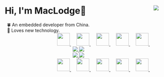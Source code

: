 <div>
  <h1>
    <div class="dd">
      &ensp; Hi, I'm MacLodge👋 
      <img align="right" src="https://profile-counter.glitch.me/EchoHeim/count.svg" />
    </div>
  </h1>
  <font>&emsp;&emsp;🍀 An embedded developer from China.</font>
  <br>
  <font>&emsp;&emsp;🎐 Loves new technology.</font>
  
  <div align="right">
  <a href="https://shilong.js.org/" target="_blank">
    <img src="https://cdn.jsdelivr.net/gh/EchoHeim/Astapb/docs/images/icons8-launchpad.svg" width="40px"/>
  </a>
  &emsp;
  <a href="https://blog.csdn.net/hsl416604093" target="_blank">
    <img src="https://cdn.jsdelivr.net/gh/EchoHeim/Astapb/docs/images/icons8-csdn.svg" width="40px"/>
  </a>
  &emsp;
  <a href= "http://985.so/bx6dg" target="_blank">
    <img src="https://cdn.jsdelivr.net/gh/EchoHeim/Astapb/docs/images/icons8-wechat.svg" width="40px"/>
  </a>
  &emsp;
  <a href="https://www.facebook.com/shilong.native" target="_blank">
    <img src="https://cdn.jsdelivr.net/gh/EchoHeim/Astapb/docs/images/icons8-facebook.svg" width="40px"/>
  </a>
  &emsp;
  <a href="https://twitter.com/Root_HSL" target="_blank">
    <img src="https://cdn.jsdelivr.net/gh/EchoHeim/Astapb/docs/images/icons8-twitter.svg" width="40px"/>
  </a>
  &emsp;&emsp;
</div>
</div>

<div align="center">
  <a href="https://github.com/anuraghazra/github-readme-stats/blob/master/docs/readme_cn.md">
    <img src="https://github-readme-stats.vercel.app/api/top-langs/?username=EchoHeim&layout=compact&hide_border=true&theme=calm&card_width=255"/>
    <img src="https://github-readme-stats.vercel.app/api?username=EchoHeim&show_icons=true&hide_title=false&hide_border=true&hide=stars&theme=calm&line_height=24"/> 
  </a>
</div>

<div align="center">
  <a href="https://github.com/EchoHeim/Astapb">
    <img src="https://github-readme-stats.vercel.app/api/pin/?username=EchoHeim&repo=Astapb&hide_border=true&card_width=0&theme=calm"/>
  </a>
  <a href="https://github.com/EchoHeim/GithubAction">
    <img src="https://github-readme-stats.vercel.app/api/pin/?username=EchoHeim&repo=GithubAction&hide_border=true&card_width=0&theme=calm"/>
  </a>
</div>

<div align="right">
  <a href="https://shilong.js.org/" target="_blank">
    <img src="https://cdn.jsdelivr.net/gh/EchoHeim/Astapb/docs/images/icons8-launchpad.svg" width="40px"/>
  </a>
  &emsp;
  <a href="https://blog.csdn.net/hsl416604093" target="_blank">
    <img src="https://cdn.jsdelivr.net/gh/EchoHeim/Astapb/docs/images/icons8-csdn.svg" width="40px"/>
  </a>
  &emsp;
  <a href= "http://985.so/bx6dg" target="_blank">
    <img src="https://cdn.jsdelivr.net/gh/EchoHeim/Astapb/docs/images/icons8-wechat.svg" width="40px"/>
  </a>
  &emsp;
  <a href="https://www.facebook.com/shilong.native" target="_blank">
    <img src="https://cdn.jsdelivr.net/gh/EchoHeim/Astapb/docs/images/icons8-facebook.svg" width="40px"/>
  </a>
  &emsp;
  <a href="https://twitter.com/Root_HSL" target="_blank">
    <img src="https://cdn.jsdelivr.net/gh/EchoHeim/Astapb/docs/images/icons8-twitter.svg" width="40px"/>
  </a>
  &emsp;&emsp;
</div>
